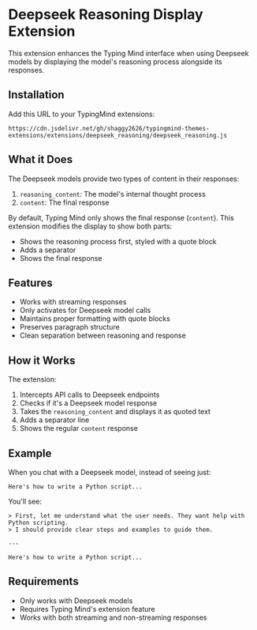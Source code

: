 # Deepseek Reasoning Display Extension

This extension enhances the Typing Mind interface when using Deepseek models by displaying the model's reasoning process alongside its responses.

## Installation

Add this URL to your TypingMind extensions:
```
https://cdn.jsdelivr.net/gh/shaggy2626/typingmind-themes-extensions/extensions/deepseek_reasoning/deepseek_reasoning.js
```

## What it Does

The Deepseek models provide two types of content in their responses:
1. `reasoning_content`: The model's internal thought process
2. `content`: The final response

By default, Typing Mind only shows the final response (`content`). This extension modifies the display to show both parts:
- Shows the reasoning process first, styled with a quote block
- Adds a separator
- Shows the final response

## Features

- Works with streaming responses
- Only activates for Deepseek model calls
- Maintains proper formatting with quote blocks
- Preserves paragraph structure
- Clean separation between reasoning and response

## How it Works

The extension:
1. Intercepts API calls to Deepseek endpoints
2. Checks if it's a Deepseek model response
3. Takes the `reasoning_content` and displays it as quoted text
4. Adds a separator line
5. Shows the regular `content` response

## Example

When you chat with a Deepseek model, instead of seeing just:
```
Here's how to write a Python script...
```

You'll see:
```
> First, let me understand what the user needs. They want help with Python scripting.
> I should provide clear steps and examples to guide them.

---

Here's how to write a Python script...
```

## Requirements

- Only works with Deepseek models
- Requires Typing Mind's extension feature
- Works with both streaming and non-streaming responses 